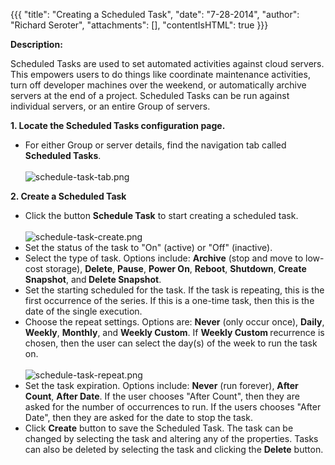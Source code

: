 {{{
  "title": "Creating a Scheduled Task",
  "date": "7-28-2014",
  "author": "Richard Seroter",
  "attachments": [],
  "contentIsHTML": true
}}}

<p><strong>Description:</strong>
</p>
<p>Scheduled Tasks are used to set automated activities against cloud servers. This empowers users to do things like coordinate maintenance activities, turn off developer machines over the weekend, or automatically archive servers at the end of a project.
  Scheduled Tasks can be run against individual servers, or an entire Group of servers.</p>
<div><strong>1. Locate the Scheduled Tasks configuration page.</strong>
</div>
<ul>
  <li>For either Group or server details, find the navigation tab called <strong>Scheduled Tasks</strong>.
    <br />
    <br /><img src="https://t3n.zendesk.com/attachments/token/vHkSgU6iuSOQgJDX876WJvyKL/?name=schedule-task-tab.png" alt="schedule-task-tab.png" />
  </li>
</ul>
<div><strong>2. Create a Scheduled Task</strong>
</div>
<ul>
  <li>Click the button <strong>Schedule Task</strong>&nbsp;to start creating a scheduled task.
    <br />
    <br /><img src="https://t3n.zendesk.com/attachments/token/YIuGFw0XogW9NA6ZcPROsKjoW/?name=schedule-task-create.png" alt="schedule-task-create.png" />
  </li>
  <li>Set the status of the task to "On" (active) or "Off" (inactive).</li>
  <li>Select the type of task. Options include: <strong>Archive</strong> (stop and move to low-cost storage), <strong>Delete</strong>, <strong>Pause</strong>, <strong>Power On</strong>, <strong>Reboot</strong>, <strong>Shutdown</strong>,<strong>&nbsp;Create Snapshot</strong>,
    and<strong>&nbsp;Delete Snapshot</strong>.</li>
  <li>Set the starting scheduled for the task. If the task is repeating, this is the first occurrence of the series. If this is a one-time task, then this is the date of the single execution.</li>
  <li>Choose the repeat settings. Options are: <strong>Never</strong> (only occur once), <strong>Daily</strong>, <strong>Weekly</strong>, <strong>Monthly</strong>, and <strong>Weekly Custom</strong>.&nbsp;If&nbsp;<strong>Weekly Custom&nbsp;</strong>recurrence
    is chosen, then the user can select&nbsp;the day(s) of the week to run the task on.
    <br />
    <br /><img src="https://t3n.zendesk.com/attachments/token/PxHg3pcYML7TNGMbSmApJLeqW/?name=schedule-task-repeat.png" alt="schedule-task-repeat.png" />
  </li>
  <li>Set the task expiration. Options include: <strong>Never</strong> (run forever), <strong>After Count</strong>, <strong>After Date</strong>. If the user chooses "After Count", then they are asked for the number of occurrences to run. If the users chooses
    "After Date", then they are asked for the date to stop the task.</li>
  <li>Click <strong>Create</strong>&nbsp;button to save the Scheduled Task. The task can be changed by selecting the task and altering any of the properties. Tasks can also be deleted by selecting the task and clicking the <strong>Delete</strong>&nbsp;button.</li>
</ul>